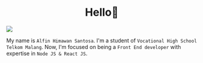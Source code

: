 <h1 align="center">Hello👋</h1>
<!-- Line -->
<img src="https://user-images.githubusercontent.com/73097560/115834477-dbab4500-a447-11eb-908a-139a6edaec5c.gif">

<!-- Bio -->
My name is `Alfin Himawan Santosa`. I'm a student of `Vocational High School Telkom Malang`. Now, I'm focused on being a `Front End developer` with expertise in `Node JS & React JS`.

